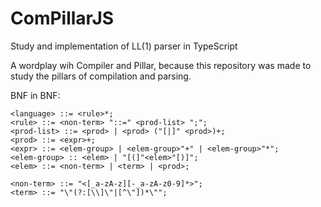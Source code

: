 # ComPillarJS
Study and implementation of LL(1) parser in TypeScript

A wordplay wih Compiler and Pillar, because this repository was made to study the pillars of compilation and parsing.

BNF in BNF:
```
<language> ::= <rule>*;
<rule> ::= <non-term> "::=" <prod-list> ";";
<prod-list> ::= <prod> | <prod> ("[|]" <prod>)+;
<prod> ::= <expr>+;
<expr> ::= <elem-group> | <elem-group>"+" | <elem-group>"*";
<elem-group> :: <elem> | "[(]"<elem>"[)]";
<elem> ::= <non-term> | <term> | <prod>;

<non-term> ::= "<[_a-zA-z][-_a-zA-z0-9]*>";
<term> ::= "\"(?:[\\]\"|[^\"])*\"";
```